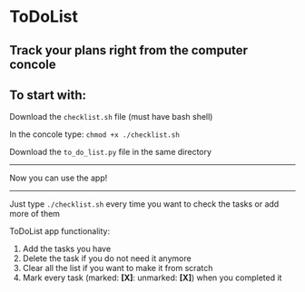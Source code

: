 # ToDoList

Track your plans right from the computer concole
----

## To start with:

Download the `checklist.sh` file (must have bash shell)

In the concole type: `chmod +x ./checklist.sh`

Download the `to_do_list.py` file in the same directory

____
Now you can use the app!
____

Just type `./checklist.sh` every time you want to check the tasks or add more of them

ToDoList app functionality:
1. Add the tasks you have
2. Delete the task if you do not need it anymore
3. Clear all the list if you want to make it from scratch
4. Mark every task (marked: __[X]__: unmarked: __[X]__) when you completed it 
